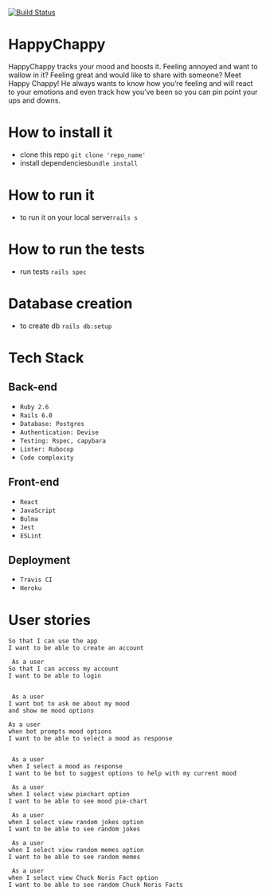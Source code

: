 [![Build Status](https://travis-ci.org/Sumeet-Raina/HappyChappy.svg?branch=master)](https://travis-ci.org/Sumeet-Raina/HappyChappy)

# HappyChappy
HappyChappy tracks your mood and boosts it.
Feeling annoyed and want to wallow in it? Feeling great and would like to share with someone? Meet Happy Chappy! He always wants to know how you’re feeling and will react to your emotions and even track how you’ve been so you can pin point your ups and downs.

# How to install it 
 - clone this repo `git clone 'repo_name'`
 - install dependencies`bundle install`
# How to run it #
  - to run it on your local server`rails s`
# How to run the tests #
 - run tests `rails spec`
# Database creation #
- to create db  `rails db:setup`
# Tech Stack #

## Back-end ##
-  `Ruby 2.6`
-  `Rails 6.0`
-  `Database: Postgres`
-  `Authentication: Devise`
-  `Testing: Rspec, capybara`
-  `Linter: Rubocop`
-   `Code complexity`

## Front-end ##

- `React`
- `JavaScript`
- `Bulma`
- `Jest`
- `ESLint`

## Deployment ##

- `Travis CI`
- `Heroku`

# User stories #  

```As a user   
So that I can use the app  
I want to be able to create an account

 As a user  
So that I can access my account  
I want to be able to login
   

 As a user  
I want bot to ask me about my mood   
and show me mood options

As a user  
when bot prompts mood options   
I want to be able to select a mood as response 


 As a user  
when I select a mood as response    
I want to be bot to suggest options to help with my current mood

 As a user   
when I select view piechart option     
I want to be able to see mood pie-chart 

 As a user   
when I select view random jokes option     
I want to be able to see random jokes 

 As a user     
when I select view random memes option      
I want to be able to see random memes 

 As a user     
when I select view Chuck Noris Fact option      
I want to be able to see random Chuck Noris Facts
